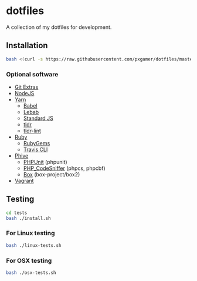 # dotfiles

A collection of my dotfiles for development.

## Installation

```sh
bash <(curl -s https://raw.githubusercontent.com/pxgamer/dotfiles/master/install)
```

### Optional software

- [Git Extras](https://github.com/tj/git-extras)
- [NodeJS](https://nodejs.org)
- [Yarn](https://yarnpkg.org)
	- [Babel](https://yarn.pm/babel)
	- [Lebab](https://yarn.pm/lebab)
	- [Standard JS](https://yarn.pm/standard)
	- [tldr](https://yarn.pm/tldr)
	- [tldr-lint](https://yarn.pm/tldr-lint)
- [Ruby](https://www.ruby-lang.org)
	- [RubyGems](https://rubygems.org)
	- [Travis CLI](https://github.com/travis-ci/travis.rb)
- [Phive](https://github.com/phar-io/phive)
    - [PHPUnit](https://github.com/sebastianbergmann/phpunit) (phpunit)
    - [PHP_CodeSniffer](https://github.com/squizlabs/PHP_CodeSniffer) (phpcs, phpcbf)
    - [Box](https://github.com/box-project/box2) (box-project/box2)
- [Vagrant](https://vagrantup.com)

## Testing

```bash
cd tests
bash ./install.sh
```

### For Linux testing

```bash
bash ./linux-tests.sh
```

### For OSX testing

```bash
bash ./osx-tests.sh
```
